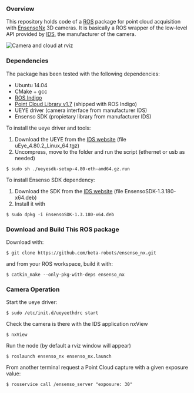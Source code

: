 
### Overview
This repository holds code of a [ROS](http://www.ros.org) package for point cloud acquisition with  [EnsensoNx](https://en.ids-imaging.com/ensenso-stereo-3d-camera.html) 3D cameras. It is basically a ROS wrapper of the low-level API provided by [IDS](https://en.ids-imaging.com), the manufacturer of the camera. 

![Camera and cloud at rviz](https://github.com/beta-robots/ensenso_nx/blob/master/media/20160801_ensenso_ros_cropped.png)

### Dependencies
The package has been tested with the following dependencies:
* Ubuntu 14.04
* CMake + gcc
* [ROS Indigo](http://wiki.ros.org/indigo/Installation/Ubuntu)
* [Point Cloud Library v1.7](http://www.pointclouds.org/) (shipped with ROS Indigo)
* UEYE driver (camera interface from manufacturer IDS)
* Ensenso SDK (propietary library from manufacturer IDS)

To install the ueye driver and tools:

1. Download the UEYE from the [IDS website](http://www.ensenso.com/support/sdk-download/) (file uEye_4.80.2_Linux_64.tgz)
2. Uncompress, move to the folder and run the script (ethernet or usb as needed)
```shell 
$ sudo sh ./ueyesdk-setup-4.80-eth-amd64.gz.run
```

To install Ensenso SDK dependency:

1. Download the SDK from the [IDS website](http://www.ensenso.com/support/sdk-download/) (file EnsensoSDK-1.3.180-x64.deb)
2. Install it with
```shell 
$ sudo dpkg -i EnsensoSDK-1.3.180-x64.deb
```

### Download and Build This ROS package
Download with:
```shell
$ git clone https://github.com/beta-robots/ensenso_nx.git
```
and from your ROS workspace, build it with:
```shell
$ catkin_make --only-pkg-with-deps ensenso_nx
```

### Camera Operation
Start the ueye driver:
```shell
$ sudo /etc/init.d/ueyeethdrc start
```
Check the camera is there with the IDS application nxView
```shell
$ nxView
```
Run the node (by default a rviz window will appear)
```shell
$ roslaunch ensenso_nx ensenso_nx.launch 
```
From another terminal request a Point Cloud capture with a given exposure value: 
```shell
$ rosservice call /ensenso_server "exposure: 30"
```






